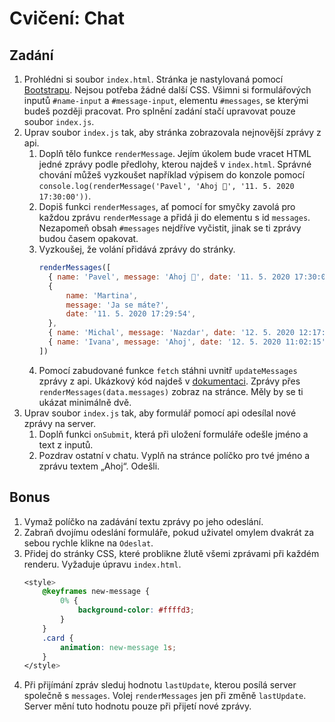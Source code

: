 # Cvičení: Chat

## Zadání

1. Prohlédni si soubor `index.html`. Stránka je nastylovaná pomocí [Bootstrapu](https://getbootstrap.com/). Nejsou potřeba žádné další CSS. Všimni si formulářových inputů `#name-input` a `#message-input`, elementu `#messages`, se kterými budeš později pracovat. Pro splnění zadání stačí upravovat pouze soubor `index.js`.
1. Uprav soubor `index.js` tak, aby stránka zobrazovala nejnovější zprávy z api.
   1. Doplň tělo funkce `renderMessage`. Jejím úkolem bude vracet HTML jedné zprávy podle předlohy, kterou najdeš v `index.html`. Správné chování můžeš vyzkoušet například výpisem do konzole pomocí `console.log(renderMessage('Pavel', 'Ahoj 👋', '11. 5. 2020 17:30:00'))`.
   1. Dopiš funkci `renderMessages`, ať pomocí for smyčky zavolá pro každou zprávu `renderMessage` a přidá ji do elementu s id `messages`. Nezapomeň obsah `#messages` nejdříve vyčistit, jinak se ti zprávy budou časem opakovat.
   1. Vyzkoušej, že volání přidává zprávy do stránky.
      ```js
      renderMessages([
      	{ name: 'Pavel', message: 'Ahoj 👋', date: '11. 5. 2020 17:30:00' },
      	{
      		name: 'Martina',
      		message: 'Ja se máte?',
      		date: '11. 5. 2020 17:29:54',
      	},
      	{ name: 'Michal', message: 'Nazdar', date: '12. 5. 2020 12:17:21' },
      	{ name: 'Ivana', message: 'Ahoj', date: '12. 5. 2020 11:02:15' },
      ])
      ```
   1. Pomocí zabudované funkce `fetch` stáhni uvnitř `updateMessages` zprávy z api. Ukázkový kód najdeš v [dokumentaci](https://czechichat.herokuapp.com/documentation/). Zprávy přes `renderMessages(data.messages)` zobraz na stránce. Měly by se ti ukázat minimálně dvě.
1. Uprav soubor `index.js` tak, aby formulář pomocí api odesílal nové zprávy na server.
   1. Doplň funkci `onSubmit`, která při uložení formuláře odešle jméno a text z inputů.
   1. Pozdrav ostatní v chatu. Vyplň na stránce políčko pro tvé jméno a zprávu textem „Ahoj“. Odešli.

## Bonus

1. Vymaž políčko na zadávání textu zprávy po jeho odeslání.
1. Zabraň dvojímu odeslání formuláře, pokud uživatel omylem dvakrát za sebou rychle klikne na `Odeslat`.
1. Přidej do stránky CSS, které problikne žlutě všemi zprávami při každém renderu. Vyžaduje úpravu `index.html`.
   ```css
   <style>
       @keyframes new-message {
           0% {
               background-color: #ffffd3;
           }
       }
       .card {
           animation: new-message 1s;
       }
   </style>
   ```
1. Při přijímání zpráv sleduj hodnotu `lastUpdate`, kterou posílá server společně s `messages`. Volej `renderMessages` jen při změně `lastUpdate`. Server mění tuto hodnotu pouze při přijetí nové zprávy.
